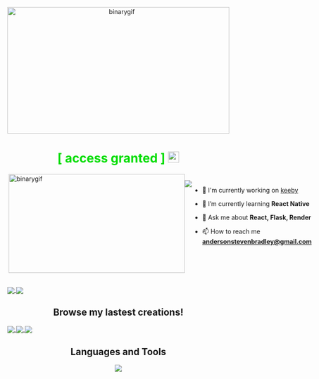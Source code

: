 <p align="center">
  <img src="./nonLfs/GithubHeader2.gif" alt="binarygif" height="288" width="100%" style="object-fit: cover"/>
</p>

<h1 align="center" style="color:#00dd00"> [ access granted ] <img src="https://media.giphy.com/media/hvRJCLFzcasrR4ia7z/giphy.gif" width="25px"></h1>

<div style="display:flex">
  <img src="./media/dayInTheLife.gif" align="right" alt="binarygif" height="225" width="400" style="object-fit: cover"/>

![](https://komarev.com/ghpvc/?username=StevenBradleyA&color=00dd00)

- 🔭 I'm currently working on [keeby](https://github.com/StevenBradleyA/keeby)

- 🌱 I’m currently learning **React Native**

- 💬 Ask me about **React, Flask, Render**

- 📫 How to reach me **andersonstevenbradley@gmail.com**

</div>

<h2></h2>

<a href="https://github.com/anuraghazra/github-readme-stats">
  <img align="center" src="https://github-readme-stats.vercel.app/api?username=StevenBradleyA&hide=issues&theme=merko&hide_border=true&show_icons=true" />
</a>
<a href="https://github.com/anuraghazra/convoychat">
  <img align="center" src="https://github-readme-stats.vercel.app/api/top-langs/?username=StevenBradleyA&layout=compact&theme=merko&hide_border=true" />
</a>

<h2 align="center">Browse my lastest creations!</h2>

<a href="https://github.com/anuraghazra/convoychat">
  <img align="center" src="https://github-readme-stats.vercel.app/api/pin/?username=StevenBradleyA&repo=keeby&theme=merko&hide_border=true&show_icons=true" />
</a>
<a href="https://github.com/anuraghazra/convoychat">
  <img align="center" src="https://github-readme-stats.vercel.app/api/pin/?username=cleggie66&repo=banter&theme=merko&hide_border=true&show_icons=true" />
</a>
<a href="https://github.com/anuraghazra/convoychat">
  <img align="center" src="https://github-readme-stats.vercel.app/api/pin/?username=StevenBradleyA&repo=airdnc&theme=merko&hide_border=true&show_icons=true" />
</a>

<h2 align="center">Languages and Tools</h2>

<p align="center"> 
  <img src="https://skillicons.dev/icons?i=react,py,flask,aws,vscode,webpack,postgres,github,redux,sqlite,js,express,sequelize,nodejs,babel,git,html,postman,docker,nginx&perline=10">
</p>
